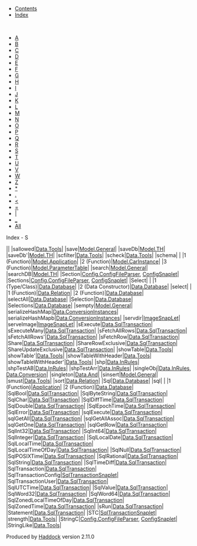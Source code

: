 -   [Contents](index.html)
-   [Index](doc-index.html)

 

-   [A](doc-index-A.html)
-   [B](doc-index-B.html)
-   [C](doc-index-C.html)
-   [D](doc-index-D.html)
-   [E](doc-index-E.html)
-   [F](doc-index-F.html)
-   [G](doc-index-G.html)
-   [H](doc-index-H.html)
-   [I](doc-index-I.html)
-   [J](doc-index-J.html)
-   [K](doc-index-K.html)
-   [L](doc-index-L.html)
-   [M](doc-index-M.html)
-   [N](doc-index-N.html)
-   [O](doc-index-O.html)
-   [P](doc-index-P.html)
-   [Q](doc-index-Q.html)
-   [R](doc-index-R.html)
-   [S](doc-index-S.html)
-   [T](doc-index-T.html)
-   [U](doc-index-U.html)
-   [V](doc-index-V.html)
-   [W](doc-index-W.html)
-   [Z](doc-index-Z.html)
-   [\*](doc-index-42.html)
-   [.](doc-index-46.html)
-   [\<](doc-index-60.html)
-   [=](doc-index-61.html)
-   [|](doc-index-124.html)
-   [\_](doc-index-95.html)
-   [All](doc-index-All.html)

Index - S

||
|sallowed|[Data.Tools](Data-Tools.html#v:sallowed)|
|save|[Model.General](Model-General.html#v:save)|
|saveDb|[Model.TH](Model-TH.html#v:saveDb)|
|saveDb'|[Model.TH](Model-TH.html#v:saveDb-39-)|
|scfilter|[Data.Tools](Data-Tools.html#v:scfilter)|
|scheck|[Data.Tools](Data-Tools.html#v:scheck)|
|schema| |
|1 (Function)|[Model.Application](Model-Application.html#v:schema)|
|2 (Function)|[Model.CarInstance](Model-CarInstance.html#v:schema)|
|3 (Function)|[Model.ParameterTable](Model-ParameterTable.html#v:schema)|
|search|[Model.General](Model-General.html#v:search)|
|searchDB|[Model.TH](Model-TH.html#v:searchDB)|
|Section|[Config.ConfigFileParser](Config-ConfigFileParser.html#t:Section), [ConfigSnaplet](ConfigSnaplet.html#t:Section)|
|Sections|[Config.ConfigFileParser](Config-ConfigFileParser.html#t:Sections), [ConfigSnaplet](ConfigSnaplet.html#t:Sections)|
|Select| |
|1 (Type/Class)|[Data.Database](Data-Database.html#t:Select)|
|2 (Data Constructor)|[Data.Database](Data-Database.html#v:Select)|
|select| |
|1 (Function)|[Data.Relation](Data-Relation.html#v:select)|
|2 (Function)|[Data.Database](Data-Database.html#v:select)|
|selectAll|[Data.Database](Data-Database.html#v:selectAll)|
|Selection|[Data.Database](Data-Database.html#t:Selection)|
|Selections|[Data.Database](Data-Database.html#t:Selections)|
|sempty|[Model.General](Model-General.html#v:sempty)|
|serializeHashMap|[Data.ConversionInstances](Data-ConversionInstances.html#v:serializeHashMap)|
|serializeHashMapb|[Data.ConversionInstances](Data-ConversionInstances.html#v:serializeHashMapb)|
|servdir|[ImageSnapLet](ImageSnapLet.html#v:servdir)|
|serveImage|[ImageSnapLet](ImageSnapLet.html#v:serveImage)|
|sExecute|[Data.SqlTransaction](Data-SqlTransaction.html#v:sExecute)|
|sExecuteMany|[Data.SqlTransaction](Data-SqlTransaction.html#v:sExecuteMany)|
|sFetchAllRows|[Data.SqlTransaction](Data-SqlTransaction.html#v:sFetchAllRows)|
|sFetchAllRows'|[Data.SqlTransaction](Data-SqlTransaction.html#v:sFetchAllRows-39-)|
|sFetchRow|[Data.SqlTransaction](Data-SqlTransaction.html#v:sFetchRow)|
|Share|[Data.SqlTransaction](Data-SqlTransaction.html#v:Share)|
|ShareRowExclusive|[Data.SqlTransaction](Data-SqlTransaction.html#v:ShareRowExclusive)|
|ShareUpdateExclusive|[Data.SqlTransaction](Data-SqlTransaction.html#v:ShareUpdateExclusive)|
|showTable|[Data.Tools](Data-Tools.html#v:showTable)|
|showTable'|[Data.Tools](Data-Tools.html#v:showTable-39-)|
|showTableWithHeader|[Data.Tools](Data-Tools.html#v:showTableWithHeader)|
|showTableWithHeader'|[Data.Tools](Data-Tools.html#v:showTableWithHeader-39-)|
|shp|[Data.InRules](Data-InRules.html#v:shp)|
|shpTestAB|[Data.InRules](Data-InRules.html#v:shpTestAB)|
|shpTestArr|[Data.InRules](Data-InRules.html#v:shpTestArr)|
|singleObj|[Data.InRules](Data-InRules.html#v:singleObj), [Data.Conversion](Data-Conversion.html#v:singleObj)|
|singleton|[Data.And](Data-And.html#v:singleton)|
|sinsert|[Model.General](Model-General.html#v:sinsert)|
|smust|[Data.Tools](Data-Tools.html#v:smust)|
|sort|[Data.Relation](Data-Relation.html#v:sort)|
|Sql|[Data.Database](Data-Database.html#t:Sql)|
|sql| |
|1 (Function)|[Application](Application.html#v:sql)|
|2 (Function)|[Data.Database](Data-Database.html#v:sql)|
|SqlBool|[Data.SqlTransaction](Data-SqlTransaction.html#v:SqlBool)|
|SqlByteString|[Data.SqlTransaction](Data-SqlTransaction.html#v:SqlByteString)|
|SqlChar|[Data.SqlTransaction](Data-SqlTransaction.html#v:SqlChar)|
|SqlDiffTime|[Data.SqlTransaction](Data-SqlTransaction.html#v:SqlDiffTime)|
|SqlDouble|[Data.SqlTransaction](Data-SqlTransaction.html#v:SqlDouble)|
|SqlEpochTime|[Data.SqlTransaction](Data-SqlTransaction.html#v:SqlEpochTime)|
|SqlError|[Data.SqlTransaction](Data-SqlTransaction.html#t:SqlError)|
|sqlExecute|[Data.SqlTransaction](Data-SqlTransaction.html#v:sqlExecute)|
|sqlGetAll|[Data.SqlTransaction](Data-SqlTransaction.html#v:sqlGetAll)|
|sqlGetAllAssoc|[Data.SqlTransaction](Data-SqlTransaction.html#v:sqlGetAllAssoc)|
|sqlGetOne|[Data.SqlTransaction](Data-SqlTransaction.html#v:sqlGetOne)|
|sqlGetRow|[Data.SqlTransaction](Data-SqlTransaction.html#v:sqlGetRow)|
|SqlInt32|[Data.SqlTransaction](Data-SqlTransaction.html#v:SqlInt32)|
|SqlInt64|[Data.SqlTransaction](Data-SqlTransaction.html#v:SqlInt64)|
|SqlInteger|[Data.SqlTransaction](Data-SqlTransaction.html#v:SqlInteger)|
|SqlLocalDate|[Data.SqlTransaction](Data-SqlTransaction.html#v:SqlLocalDate)|
|SqlLocalTime|[Data.SqlTransaction](Data-SqlTransaction.html#v:SqlLocalTime)|
|SqlLocalTimeOfDay|[Data.SqlTransaction](Data-SqlTransaction.html#v:SqlLocalTimeOfDay)|
|SqlNull|[Data.SqlTransaction](Data-SqlTransaction.html#v:SqlNull)|
|SqlPOSIXTime|[Data.SqlTransaction](Data-SqlTransaction.html#v:SqlPOSIXTime)|
|SqlRational|[Data.SqlTransaction](Data-SqlTransaction.html#v:SqlRational)|
|SqlString|[Data.SqlTransaction](Data-SqlTransaction.html#v:SqlString)|
|SqlTimeDiff|[Data.SqlTransaction](Data-SqlTransaction.html#v:SqlTimeDiff)|
|SqlTransaction|[Data.SqlTransaction](Data-SqlTransaction.html#t:SqlTransaction)|
|SqlTransactionConfig|[SqlTransactionSnaplet](SqlTransactionSnaplet.html#t:SqlTransactionConfig)|
|SqlTransactionUser|[Data.SqlTransaction](Data-SqlTransaction.html#t:SqlTransactionUser)|
|SqlUTCTime|[Data.SqlTransaction](Data-SqlTransaction.html#v:SqlUTCTime)|
|SqlValue|[Data.SqlTransaction](Data-SqlTransaction.html#t:SqlValue)|
|SqlWord32|[Data.SqlTransaction](Data-SqlTransaction.html#v:SqlWord32)|
|SqlWord64|[Data.SqlTransaction](Data-SqlTransaction.html#v:SqlWord64)|
|SqlZonedLocalTimeOfDay|[Data.SqlTransaction](Data-SqlTransaction.html#v:SqlZonedLocalTimeOfDay)|
|SqlZonedTime|[Data.SqlTransaction](Data-SqlTransaction.html#v:SqlZonedTime)|
|sRun|[Data.SqlTransaction](Data-SqlTransaction.html#v:sRun)|
|Statement|[Data.SqlTransaction](Data-SqlTransaction.html#t:Statement)|
|STC|[SqlTransactionSnaplet](SqlTransactionSnaplet.html#v:STC)|
|strength|[Data.Tools](Data-Tools.html#v:strength)|
|StringC|[Config.ConfigFileParser](Config-ConfigFileParser.html#v:StringC), [ConfigSnaplet](ConfigSnaplet.html#v:StringC)|
|StringLike|[Data.Tools](Data-Tools.html#t:StringLike)|

Produced by [Haddock](http://www.haskell.org/haddock/) version 2.11.0
